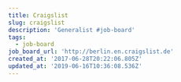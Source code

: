 ```yaml
---
title: Craigslist
slug: craigslist
description: 'Generalist #job-board'
tags:
  - job-board
job_board_url: 'http://berlin.en.craigslist.de'
created_at: '2017-06-28T20:22:06.805Z'
updated_at: '2019-06-16T10:36:08.536Z'
---
```

